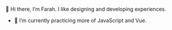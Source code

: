 👋 Hi there, I’m Farah. I like designing and developing experiences.
- 🌱 I’m currently practicing more of JavaScript and Vue.

<!---
auorra/auorra is a ✨ special ✨ repository because its `README.md` (this file) appears on your GitHub profile.
You can click the Preview link to take a look at your changes.
--->

